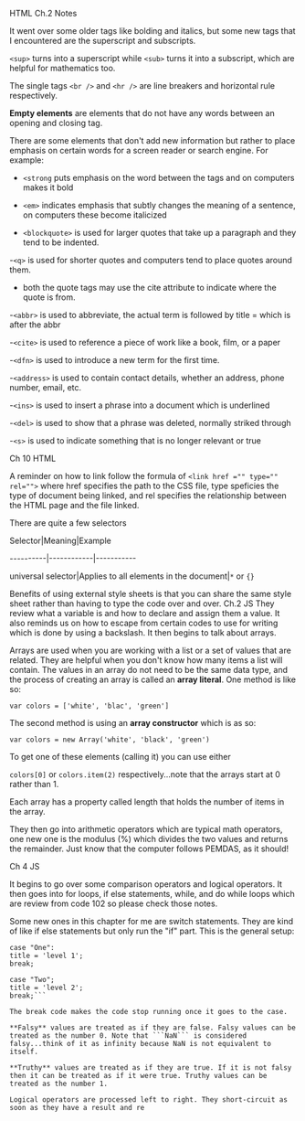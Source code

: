 HTML Ch.2 Notes

It went over some older tags like bolding and italics, but some new tags that I encountered are the superscript and subscripts. 

```<sup>``` turns into a superscript while ```<sub>``` turns it into a subscript, which are helpful for mathematics too. 

 

The single tags ```<br />``` and ```<hr />``` are line breakers and horizontal rule respectively. 

 

**Empty elements** are elements that do not have any words between an opening and closing tag. 

 

There are some elements that don't add new information but rather to place emphasis on certain words for a screen reader or search engine.  For example:

- ```<strong``` puts emphasis on the word between the tags and on computers makes it bold

- ```<em>``` indicates emphasis that subtly changes the meaning of a sentence, on computers these become italicized

- ```<blockquote>``` is used for larger quotes that take up a paragraph and they tend to be indented.

-```<q>``` is used for shorter quotes and computers tend to place quotes around them.

- both the quote tags may use the cite attribute to indicate where the quote is from. 

-```<abbr>``` is used to abbreviate, the actual term is followed by title = which is after the abbr

-```<cite>``` is used to reference a piece of work like a book, film, or a paper

-```<dfn>``` is used to introduce a new term for the first time. 

-```<address>``` is used to contain contact details, whether an address, phone number, email, etc. 

-```<ins>``` is used to insert a phrase into a document which is underlined

-```<del>``` is used to show that a phrase was deleted, normally striked through 

-```<s>``` is used to indicate something that is no longer relevant or true

Ch 10 HTML

A reminder on how to link follow the formula of ```<link href ="" type="" rel="">``` where href specifies the path to the CSS file, type speficies the type of document being linked, and rel specifies the relationship between the HTML page and the file linked.

 

There are quite a few selectors

Selector|Meaning|Example

----------|------------|-----------

universal selector|Applies to all elements in the document|```*``` or ```{}```

 

Benefits of using external style sheets is that you can share the same style sheet rather than having to type the code over and over. 
Ch.2 JS
They review what a variable is and how to declare and assign them a value. It also reminds us on how to escape from certain codes to use for writing which is done by using a backslash. It then begins to talk about arrays.

Arrays are used when you are working with a list or a set of values that are related. They are helpful when you don't know how many items a list will contain. The values in an array do not need to be the same data type, and the process of creating an array is called an **array literal**. One method is like so: 

```var colors = ['white', 'blac', 'green']```

The second method is using an **array constructor** which is as so: 

```var colors = new Array('white', 'black', 'green')```

To get one of these elements (calling it) you can use either 

```colors[0]``` or ```colors.item(2)``` respectively...note that the arrays start at 0 rather than 1. 

Each array has a property called length that holds the number of items in the array. 

They then go into arithmetic operators which are typical math operators, one new one is the modulus (%) which divides the two values and returns the remainder. Just know that the computer follows PEMDAS, as it should!

Ch 4 JS

It begins to go over some comparison operators and logical operators. It then goes into for loops, if else statements, while, and do while loops which are review from code 102 so please check those notes. 

Some new ones in this chapter for me are switch statements. They are kind of like if else statements but only run the "if" part. This is the general setup:

```switch(level) {
case "One":
title = 'level 1';
break;

case "Two";
title = 'level 2';
break;```

The break code makes the code stop running once it goes to the case. 

**Falsy** values are treated as if they are false. Falsy values can be treated as the number 0. Note that ```NaN``` is considered falsy...think of it as infinity because NaN is not equivalent to itself. 

**Truthy** values are treated as if they are true. If it is not falsy then it can be treated as if it were true. Truthy values can be treated as the number 1.  

Logical operators are processed left to right. They short-circuit as soon as they have a result and re